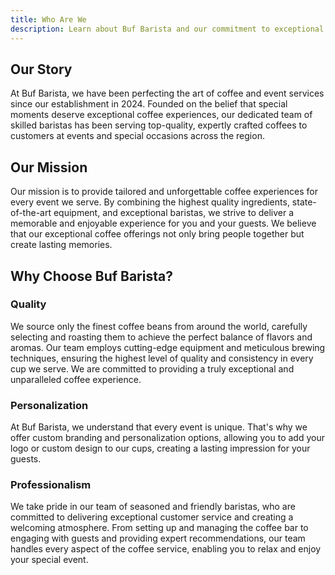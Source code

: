 ```yaml
---
title: Who Are We
description: Learn about Buf Barista and our commitment to exceptional coffee experiences.
---
```


## Our Story

At Buf Barista, we have been perfecting the art of coffee and event services since our establishment in 2024. Founded on the belief that special moments deserve exceptional coffee experiences, our dedicated team of skilled baristas has been serving top-quality, expertly crafted coffees to customers at events and special occasions across the region.

## Our Mission

Our mission is to provide tailored and unforgettable coffee experiences for every event we serve. By combining the highest quality ingredients, state-of-the-art equipment, and exceptional baristas, we strive to deliver a memorable and enjoyable experience for you and your guests. We believe that our exceptional coffee offerings not only bring people together but create lasting memories.

## Why Choose Buf Barista?

### Quality

We source only the finest coffee beans from around the world, carefully selecting and roasting them to achieve the perfect balance of flavors and aromas. Our team employs cutting-edge equipment and meticulous brewing techniques, ensuring the highest level of quality and consistency in every cup we serve. We are committed to providing a truly exceptional and unparalleled coffee experience.

### Personalization

At Buf Barista, we understand that every event is unique. That's why we offer custom branding and personalization options, allowing you to add your logo or custom design to our cups, creating a lasting impression for your guests.

### Professionalism

We take pride in our team of seasoned and friendly baristas, who are committed to delivering exceptional customer service and creating a welcoming atmosphere. From setting up and managing the coffee bar to engaging with guests and providing expert recommendations, our team handles every aspect of the coffee service, enabling you to relax and enjoy your special event.
